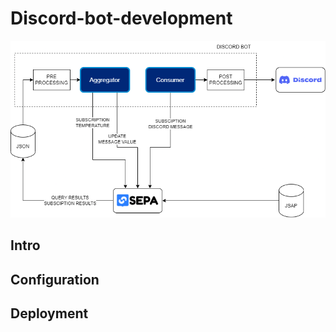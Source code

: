 # Discord-bot-development
![Architecture](Discord_Bot_Architecture.png)
## Intro
## Configuration
## Deployment
